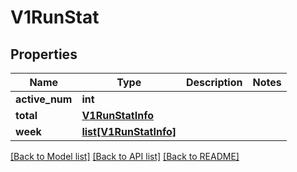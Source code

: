 # V1RunStat

## Properties
Name | Type | Description | Notes
------------ | ------------- | ------------- | -------------
**active_num** | **int** |  | 
**total** | [**V1RunStatInfo**](V1RunStatInfo.md) |  | 
**week** | [**list[V1RunStatInfo]**](V1RunStatInfo.md) |  | 

[[Back to Model list]](../vela-client/README.md#documentation-for-models) [[Back to API list]](../vela-client/README.md#documentation-for-api-endpoints) [[Back to README]](../vela-client/README.md)

